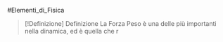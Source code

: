 #Elementi_di_Fisica 

>[!Definizione]  Definizione
>La Forza Peso è una delle più importanti nella dinamica, ed è quella che r